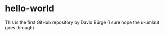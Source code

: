 # hello-world
This is the first GitHub repository by David Bürge
(I sure hope the u-umlaut goes through)
